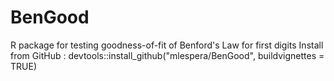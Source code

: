 # BenGood
R package for testing goodness-of-fit of Benford's Law for first digits
 Install from GitHub :  devtools::install_github("mlespera/BenGood", buildvignettes = TRUE)
